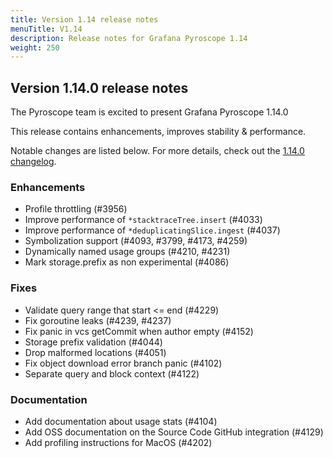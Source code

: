 ```yaml
---
title: Version 1.14 release notes
menuTitle: V1.14
description: Release notes for Grafana Pyroscope 1.14
weight: 250
---
```


## Version 1.14.0 release notes

The Pyroscope team is excited to present Grafana Pyroscope 1.14.0

This release contains enhancements, improves stability & performance.

Notable changes are listed below. For more details, check out the [1.14.0 changelog](https://github.com/grafana/pyroscope/compare/v1.13.0...v1.14.0).

### Enhancements
* Profile throttling (#3956)
* Improve performance of `*stacktraceTree.insert` (#4033)
* Improve performance of `*deduplicatingSlice.ingest` (#4037)
* Symbolization support (#4093, #3799, #4173, #4259)
* Dynamically named usage groups (#4210, #4231)
* Mark storage.prefix as non experimental (#4086)

### Fixes
* Validate query range that start <= end (#4229)
* Fix goroutine leaks (#4239, #4237)
* Fix panic in vcs getCommit when author empty (#4152)
* Storage prefix validation (#4044)
* Drop malformed locations (#4051)
* Fix object download error branch panic (#4102)
* Separate query and block context (#4122)

### Documentation
* Add documentation about usage stats (#4104)
* Add OSS documentation on the Source Code GitHub integration (#4129)
* Add profiling instructions for MacOS (#4202)
